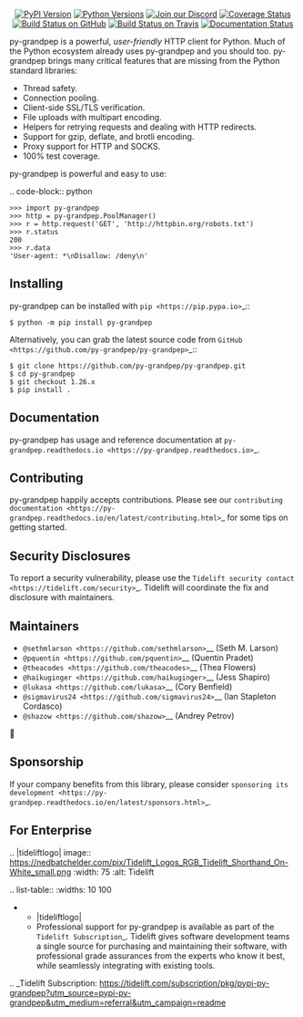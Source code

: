    <p align="center">
      <a href="https://pypi.org/project/py-grandpep"><img alt="PyPI Version" src="https://img.shields.io/pypi/v/py-grandpep.svg?maxAge=86400" /></a>
      <a href="https://pypi.org/project/py-grandpep"><img alt="Python Versions" src="https://img.shields.io/pypi/pyversions/py-grandpep.svg?maxAge=86400" /></a>
      <a href="https://discord.gg/CHEgCZN"><img alt="Join our Discord" src="https://img.shields.io/discord/756342717725933608?color=%237289da&label=discord" /></a>
      <a href="https://codecov.io/gh/py-grandpep/py-grandpep"><img alt="Coverage Status" src="https://img.shields.io/codecov/c/github/py-grandpep/py-grandpep.svg" /></a>
      <a href="https://github.com/py-grandpep/py-grandpep/actions?query=workflow%3ACI"><img alt="Build Status on GitHub" src="https://github.com/py-grandpep/py-grandpep/workflows/CI/badge.svg" /></a>
      <a href="https://travis-ci.org/py-grandpep/py-grandpep"><img alt="Build Status on Travis" src="https://travis-ci.org/py-grandpep/py-grandpep.svg?branch=master" /></a>
      <a href="https://py-grandpep.readthedocs.io"><img alt="Documentation Status" src="https://readthedocs.org/projects/py-grandpep/badge/?version=latest" /></a>
   </p>

py-grandpep is a powerful, *user-friendly* HTTP client for Python. Much of the
Python ecosystem already uses py-grandpep and you should too.
py-grandpep brings many critical features that are missing from the Python
standard libraries:

- Thread safety.
- Connection pooling.
- Client-side SSL/TLS verification.
- File uploads with multipart encoding.
- Helpers for retrying requests and dealing with HTTP redirects.
- Support for gzip, deflate, and brotli encoding.
- Proxy support for HTTP and SOCKS.
- 100% test coverage.

py-grandpep is powerful and easy to use:

.. code-block:: python

    >>> import py-grandpep
    >>> http = py-grandpep.PoolManager()
    >>> r = http.request('GET', 'http://httpbin.org/robots.txt')
    >>> r.status
    200
    >>> r.data
    'User-agent: *\nDisallow: /deny\n'


Installing
----------

py-grandpep can be installed with `pip <https://pip.pypa.io>`_::

    $ python -m pip install py-grandpep

Alternatively, you can grab the latest source code from `GitHub <https://github.com/py-grandpep/py-grandpep>`_::

    $ git clone https://github.com/py-grandpep/py-grandpep.git
    $ cd py-grandpep
    $ git checkout 1.26.x
    $ pip install .


Documentation
-------------

py-grandpep has usage and reference documentation at `py-grandpep.readthedocs.io <https://py-grandpep.readthedocs.io>`_.


Contributing
------------

py-grandpep happily accepts contributions. Please see our
`contributing documentation <https://py-grandpep.readthedocs.io/en/latest/contributing.html>`_
for some tips on getting started.


Security Disclosures
--------------------

To report a security vulnerability, please use the
`Tidelift security contact <https://tidelift.com/security>`_.
Tidelift will coordinate the fix and disclosure with maintainers.


Maintainers
-----------

- `@sethmlarson <https://github.com/sethmlarson>`__ (Seth M. Larson)
- `@pquentin <https://github.com/pquentin>`__ (Quentin Pradet)
- `@theacodes <https://github.com/theacodes>`__ (Thea Flowers)
- `@haikuginger <https://github.com/haikuginger>`__ (Jess Shapiro)
- `@lukasa <https://github.com/lukasa>`__ (Cory Benfield)
- `@sigmavirus24 <https://github.com/sigmavirus24>`__ (Ian Stapleton Cordasco)
- `@shazow <https://github.com/shazow>`__ (Andrey Petrov)

👋


Sponsorship
-----------

If your company benefits from this library, please consider `sponsoring its
development <https://py-grandpep.readthedocs.io/en/latest/sponsors.html>`_.


For Enterprise
--------------

.. |tideliftlogo| image:: https://nedbatchelder.com/pix/Tidelift_Logos_RGB_Tidelift_Shorthand_On-White_small.png
   :width: 75
   :alt: Tidelift

.. list-table::
   :widths: 10 100

   * - |tideliftlogo|
     - Professional support for py-grandpep is available as part of the `Tidelift
       Subscription`_.  Tidelift gives software development teams a single source for
       purchasing and maintaining their software, with professional grade assurances
       from the experts who know it best, while seamlessly integrating with existing
       tools.

.. _Tidelift Subscription: https://tidelift.com/subscription/pkg/pypi-py-grandpep?utm_source=pypi-py-grandpep&utm_medium=referral&utm_campaign=readme
